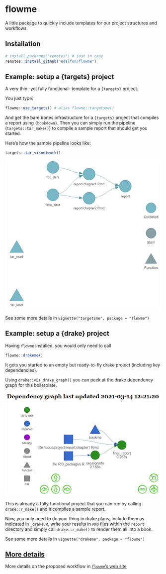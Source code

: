 
<!-- README.md is generated from README.Rmd. Please edit that file -->

# flowme

<!-- badges: start -->
<!-- badges: end -->

A little package to quickly include templates for our project structures
and workflows.

## Installation

``` r
# install.packages("remotes") # just in case
remotes::install_github("edalfon/flowme")
```

## Example: setup a {targets} project

A very thin -yet fully functional- template for a `{targets}` project.

You just type:

``` r
flowme::use_targets() # alias flowme::targetsme()
```

And get the bare bones infrastructure for a `{targets}` project that
compiles a report using `{bookdown}`. Then you can simply run the
pipeline (`targets::tar_make()`) to compile a sample report that should
get you started.

Here’s how the sample pipeline looks like:

``` r
targets::tar_visnetwork()
```

![](man/figures/README-targets-graph.png)<!-- -->

See some more details in `vignette("targetsme", package = "flowme")`

## Example: setup a {drake} project

Having `flowme` installed, you would only need to call

``` r
flowme::drakeme()
```

It gets you started to an empty but ready-to-fly drake project
(including key dependencies).

Using `drake::vis_drake_graph()` you can peek at the drake dependency
graph for this boilerplate.

![](man/figures/README-drake-graph.png)<!-- -->

This is already a fully functional project that you can run by calling
`drake::r_make()` and it compiles a sample report.

Now, you only need to do your thing in drake plans, include them as
indicated in `_drake.R`, write your results in `Rmd` files within the
`report` directory and simply call `drake::r_make()` to render them all
into a book.

See some more details in `vignette("drakeme", package = "flowme")`

## [More details](https://edalfon.github.io/flowme/articles/flowme.html)

More details on the proposed workflow in [`flowme`’s web
site](https://edalfon.github.io/flowme/articles/flowme.html)
